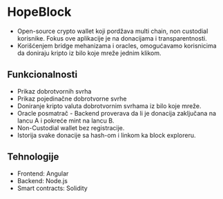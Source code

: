 # HopeBlock

- Open-source crypto wallet koji pordžava multi chain, non custodial korisnike. Fokus ove aplikacije je na donacijama i transparentnosti.
- Korišćenjem bridge mehanizama i oracles, omogućavamo korisnicima da doniraju kripto iz bilo koje mreže jednim klikom.

## Funkcionalnosti

- Prikaz dobrotvornih svrha
- Prikaz pojedinačne dobrotvorne svrhe
- Doniranje kripto valuta dobrotvornim svrhama iz bilo koje mreže.
- Oracle posmatrač - Backend proverava da li je donacija zaključana na lancu A i pokreće mint na lancu B.
- Non-Custodial wallet bez registracije.
- Istorija svake donacije sa hash-om i linkom ka block exploreru.

## Tehnologije

- Frontend: Angular
- Backend: Node.js
- Smart contracts: Solidity